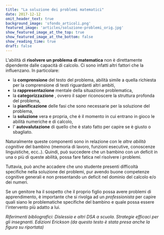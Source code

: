 ```yaml
---
title: "La soluzione dei problemi matematici"
date: 2017-12-12
omit_header_text: true
background_image: 'sfondo_articoli.png'
featured_image: 'articles/soluzione-problemi_orig.jpg'
show_featured_image_at_the_top: true
show_featured_image_at_the_bottom: false
show_reading_time: true
draft: false
---
```


L'abilità di **risolvere un problema** **di matematica** non è direttamente
dipendente dalle capacità di calcolo. Ci sono infatti altri fattori che la
influenzano. In particolare:  
  

  * la **comprensione** del testo del problema, abilità simile a quella richiesta per la comprensione di testi riguardanti altri ambiti,
  * la **rappresentazione** mentale della situazione problematica,
  * la **categorizzazione** , ovvero il saper riconoscere la struttura profonda del problema,
  * la **pianificazione** delle fasi che sono necessarie per la soluzione del problema,
  * la **soluzione** vera e propria, che è il momento in cui entrano in gioco le abilità numeriche e di calcolo,
  * l' **autovalutazione** di quello che è stato fatto per capire se è giusto o sbagliato.

  
Naturalmente queste componenti sono in relazione con le _altre abilità
cognitive_ del bambino (memoria di lavoro, funzioni esecutive, conoscenze
linguistiche, ecc..). Quindi, può succedere che un bambino con un deficit in
una o più di queste abilità, possa fare fatica nel risolvere i problemi.  
  
Tuttavia, può anche accadere che uno studente presenti difficoltà specifiche
nella soluzione dei problemi, pur avendo buone competenze cognitive generali e
non presentando un deficit nel dominio del calcolo e/o dei numeri.  
  
Se un genitore ha il sospetto che il proprio figlio possa avere problemi di
apprendimento, è importante che si rivolga ad un _professionista_ per capire
quali siano le problematiche specifiche del bambino e quale possa essere
l'intervento più adatto a lui.  
  
_Riferimenti bibliografici: Dislessia e altri DSA a scuola. Strategie efficaci
per gli insegnanti. Edizioni Erickson (da questo testo è stata presa anche la
figura su riportata)_

